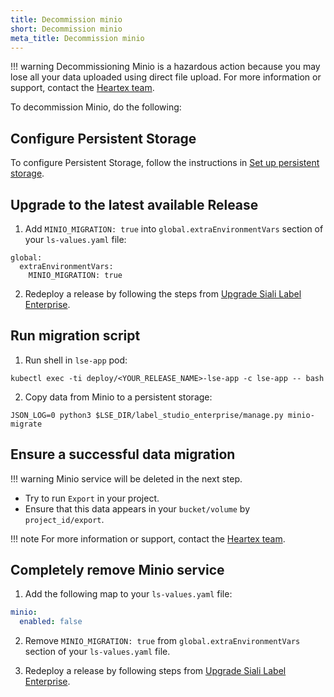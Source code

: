 ```yaml
---
title: Decommission minio
short: Decommission minio
meta_title: Decommission minio
---
```



!!! warning
    Decommissioning Minio is a hazardous action because you may lose all your data uploaded using direct file upload. For more information or support, contact the [Heartex team](hi@heartex.com).

To decommission Minio, do the following:

## Configure Persistent Storage

To configure Persistent Storage, follow the instructions in [Set up persistent storage](persistent_storage.html).

## Upgrade to the latest available Release

1. Add `MINIO_MIGRATION: true` into `global.extraEnvironmentVars` section of your `ls-values.yaml` file:
```shell
global:
  extraEnvironmentVars:
    MINIO_MIGRATION: true
```

2. Redeploy a release by following the steps from [Upgrade Siali Label Enterprise](install_enterprise_k8s.html#Upgrade-Label-Studio-using-Helm). 

## Run migration script

1. Run shell in `lse-app` pod:
```shell
kubectl exec -ti deploy/<YOUR_RELEASE_NAME>-lse-app -c lse-app -- bash
```

2. Copy data from Minio to a persistent storage:
```shell
JSON_LOG=0 python3 $LSE_DIR/label_studio_enterprise/manage.py minio-migrate
```

## Ensure a successful data migration


!!! warning 
    Minio service will be deleted in the next step. 


- Try to run `Export` in your project.
- Ensure that this data appears in your `bucket/volume` by `project_id/export`.

!!! note 
    For more information or support, contact the [Heartex team](hi@heartex.com).

## Completely remove Minio service

1. Add the following map to your `ls-values.yaml` file:
```yaml
minio:
  enabled: false
```

2. Remove `MINIO_MIGRATION: true` from `global.extraEnvironmentVars` section of your `ls-values.yaml` file.

3. Redeploy a release by following steps from [Upgrade Siali Label Enterprise](install_enterprise_k8s.html#Upgrade-Label-Studio-using-Helm).
